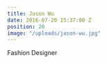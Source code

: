 ```yaml
---
title: Jason Wu
date: 2016-07-20 15:37:00 Z
position: 28
image: "/uploads/jason-wu.jpg"
---
```


Fashion Designer
